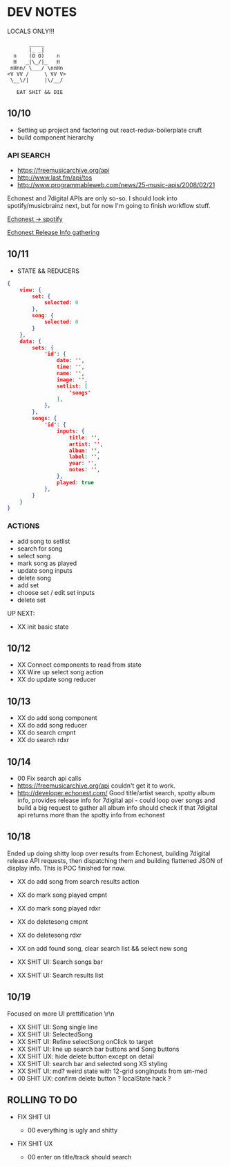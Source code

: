 # DEV NOTES
LOCALS ONLY!!!

           _____
           |_ _|
      n    (O O)    n
      H   _|\_/|_   H
     nHnn/ \___/ \nnHn
    <V VV /     \ VV V>
     \__\/|     |\/__/

	   EAT SHIT && DIE



## 10/10
- Setting up project and factoring out react-redux-boilerplate cruft
- build component hierarchy

### API SEARCH
- https://freemusicarchive.org/api
- http://www.last.fm/api/tos
- http://www.programmableweb.com/news/25-music-apis/2008/02/21

Echonest and 7digital APIs are only so-so.
I should look into spotify/musicbrainz next,
but for now I'm going to finish workflow stuff.

[Echonest -> spotify](http://stackoverflow.com/questions/26964072/how-to-get-the-spotify-id-of-a-specific-song-with-echonest-api?rq=1)

[Echonest Release Info gathering](http://stackoverflow.com/questions/33044342/album-release-dates-echonest)


## 10/11
- STATE && REDUCERS

```JSON
{
	view: {
		set: {
			selected: 0 
		},
		song: {
			selected: 0
		}
	},
	data: {
		sets: {
			'id': {
				date: '',
				time: '',
				name: '',
				image: '',
				setlist: [
					'songs'
				],
			},
		},
		songs: {
			'id': {
				inputs: {
					title: '',
					artist: '',
					album: '',
					label: '',
					year: '',
					notes: '',
				},
				played: true
			},
		}
	}
}
```

### ACTIONS
-	add song to setlist
- search for song
- select song
- mark song as played
-	update song inputs
-	delete song
- add set
- choose set / edit set inputs
- delete set

UP NEXT:
- XX init basic state

## 10/12
- XX Connect components to read from state
- XX Wire up select song action
- XX do update song reducer

## 10/13
- XX do add song component
- XX do add song reducer
- XX do search cmpnt
- XX do search rdxr

## 10/14
- 00 Fix search api calls
- https://freemusicarchive.org/api
    couldn't get it to work. 
- http://developer.echonest.com/
    Good title/artist search, spotty album info, provides
		release info for 7digital api - could loop over songs
		and build a big request to gather all album info 
		should check if that 7digital api returns more than
		the spotty info from echonest
    

## 10/18
Ended up doing shitty loop over results from Echonest, building 7digital
release API requests, then dispatching them and building flattened JSON
of display info. This is POC finished for now.

- XX do add song from search results action
- XX do mark song played cmpnt
- XX do mark song played rdxr
- XX do deletesong cmpnt
- XX do deletesong rdxr

- XX on add found song, clear search list && select new song
- XX SHIT UI: Search songs bar
- XX SHIT UI: Search results list


## 10/19
Focused on more UI prettification \r\n
- XX SHIT UI: Song single line
- XX SHIT UI: SelectedSong
- XX SHIT UI: Refine selectSong onClick to target 
- XX SHIT UI: line up search bar buttons and Song buttons
- XX SHIT UX: hide delete button except on detail
- XX SHIT UI: search bar and selected song XS styling
- XX SHIT UI: md? weird state with 12-grid songInputs from sm-med
- 00 SHIT UX: confirm delete button ? localState hack ?


## ROLLING TO DO

- FIX SHIT UI
	- 00 everything is ugly and shitty

- FIX SHIT UX
	- 00 enter on title/track should search


